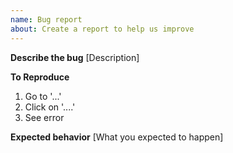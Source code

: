 ```yaml
---
name: Bug report
about: Create a report to help us improve
---
```


**Describe the bug**
[Description]

**To Reproduce**

1. Go to '...'
2. Click on '....'
3. See error

**Expected behavior**
[What you expected to happen]
